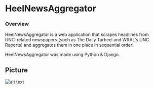 # HeelNewsAggregator

### Overview
HeelNewsAggregator is a web application that scrapes headlines from UNC-related newspapers (such as The Daily Tarheel and WRAL's UNC Reports) and aggregates them in one place in sequential order!

HeelNewsAggregator was made using Python & Django.

## Picture
![alt text](https://i.gyazo.com/1cf9a195069ed6d4be71f02a602218c2.png)
